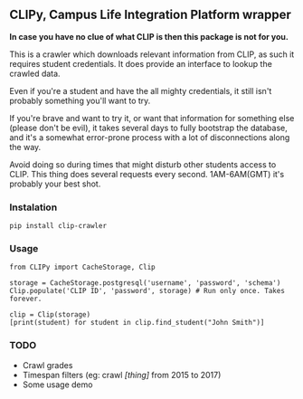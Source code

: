 ## CLIPy, Campus Life Integration Platform wrapper
**In case you have no clue of what CLIP is then this package is not for you.**

This is a crawler which downloads relevant information from CLIP, as such it requires student credentials.
It does provide an interface to lookup the crawled data.

Even if you're a student and have the all mighty credentials, it still isn't probably something you'll want to try.

If you're brave and want to try it, or want that information for something else (please don't be evil), it takes several days to fully bootstrap the database, and it's a somewhat error-prone process with a lot of disconnections along the way.

Avoid doing so during times that might disturb other students access to CLIP. This thing does several requests every second. 1AM-6AM(GMT) it's probably your best shot.



### Instalation
    pip install clip-crawler

### Usage
    from CLIPy import CacheStorage, Clip
    
    storage = CacheStorage.postgresql('username', 'password', 'schema')
    Clip.populate('CLIP ID', 'password', storage) # Run only once. Takes forever.
    
    clip = Clip(storage)
    [print(student) for student in clip.find_student("John Smith")]

### TODO
- Crawl grades
- Timespan filters (eg: crawl *[thing]* from 2015 to 2017)
- Some usage demo